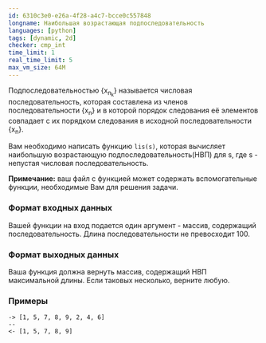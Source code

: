 ```yaml
---
id: 6310c3e0-e26a-4f28-a4c7-bcce0c557848
longname: Наибольшая возрастающая подпоследовательность
languages: [python]
tags: [dynamic, 2d]
checker: cmp_int
time_limit: 1
real_time_limit: 5
max_vm_size: 64M
---
```



Подпоследовательностью {x<sub>n<sub>k</sub></sub>} называется числовая последовательность, которая составлена из членов последовательности {x<sub>n</sub>} и в которой порядок следования её элементов совпадает с их порядком следования в исходной последовательности {x<sub>n</sub>}.

Вам необходимо написать функцию `lis(s)`, которая вычисляет наибольшую возрастающую подпоследовательность(НВП) для s, где s - непустая числовая последовательность.

**Примечание:** ваш файл с функцией может содержать вспомогательные функции, необходимые Вам для решения задачи.

### Формат входных данных

Вашей функции на вход подается один аргумент - массив, содержащий последовательность. Длина последовательности не превосходит 100.

### Формат выходных данных

Ваша функция должна вернуть массив, содержащий НВП максимальной длины. Если таковых несколько, верните любую.

### Примеры

```
-> [1, 5, 7, 8, 9, 2, 4, 6]
--
<- [1, 5, 7, 8, 9]
```
